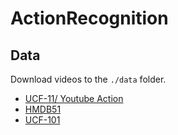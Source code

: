 # ActionRecognition

## Data
Download videos to the `./data` folder.
* [UCF-11/ Youtube Action](https://www.crcv.ucf.edu/data/UCF_YouTube_Action.php)
* [HMDB51](https://serre-lab.clps.brown.edu/resource/hmdb-a-large-human-motion-database/)
* [UCF-101](https://www.crcv.ucf.edu/data/UCF101.php)